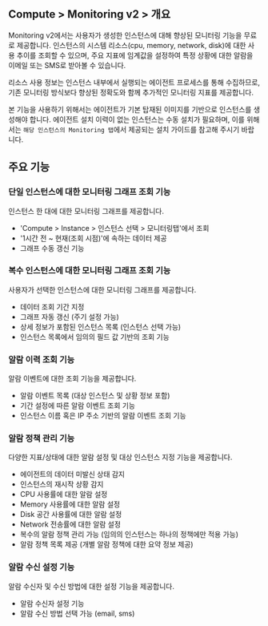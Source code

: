## Compute > Monitoring v2 > 개요

Monitoring v2에서는 사용자가 생성한 인스턴스에 대해 향상된 모니터링 기능을 무료로 제공합니다.
인스턴스의 시스템 리소스(cpu, memory, network, disk)에 대한 사용 추이를 조회할 수 있으며, 주요 지표에 임계값을 설정하여 특정 상황에 대한 알람을 이메일 또는 SMS로 받아볼 수 있습니다.

리소스 사용 정보는 인스턴스 내부에서 실행되는 에이전트 프로세스를 통해 수집하므로, 기존 모니터링 방식보다 향상된 정확도와 함께 추가적인 모니터링 지표를 제공합니다.

본 기능을 사용하기 위해서는 에이전트가 기본 탑재된 이미지를 기반으로 인스턴스를 생성해야 합니다.
에이전트 설치 이력이 없는 인스턴스는 수동 설치가 필요하며, 이를 위해서는 `해당 인스턴스의 Monitoring 탭`에서 제공되는 설치 가이드를 참고해 주시기 바랍니다.

## 주요 기능


### 단일 인스턴스에 대한 모니터링 그래프 조회 기능
인스턴스 한 대에 대한 모니터링 그래프를 제공합니다.

* 'Compute > Instance > 인스턴스 선택 > 모니터링탭'에서 조회
* '1시간 전 ~ 현재(조회 시점)'에 속하는 데이터 제공
* 그래프 수동 갱신 기능


### 복수 인스턴스에 대한 모니터링 그래프 조회 기능
사용자가 선택한 인스턴스에 대한 모니터링 그래프를 제공합니다.

* 데이터 조회 기간 지정
* 그래프 자동 갱신 (주기 설정 가능)
* 상세 정보가 포함된 인스턴스 목록 (인스턴스 선택 가능)
* 인스턴스 목록에서 임의의 필드 값 기반의 조회 기능
 
### 알람 이력 조회 기능
알람 이벤트에 대한 조회 기능을 제공합니다.

* 알람 이벤트 목록 (대상 인스턴스 및 상황 정보 포함)
* 기간 설정에 따른 알람 이벤트 조회 기능
* 인스턴스 이름 혹은 IP 주소 기반의 알람 이벤트 조회 기능

### 알람 정책 관리 기능
다양한 지표/상태에 대한 알람 설정 및 대상 인스턴스 지정 기능을 제공합니다.

* 에이전트의 데이터 미발신 상태 감지
* 인스턴스의 재시작 상황 감지
* CPU 사용률에 대한 알람 설정
* Memory 사용률에 대한 알람 설정
* Disk 공간 사용률에 대한 알람 설정
* Network 전송률에 대한 알람 설정
* 복수의 알람 정책 관리 가능 (임의의 인스턴스는 하나의 정책에만 적용 가능)
* 알람 정책 목록 제공 (개별 알람 정책에 대한 요약 정보 제공)

### 알람 수신 설정 기능
알람 수신자 및 수신 방법에 대한 설정 기능을 제공합니다.

* 알람 수신자 설정 기능
* 알람 수신 방법 선택 가능 (email, sms)
